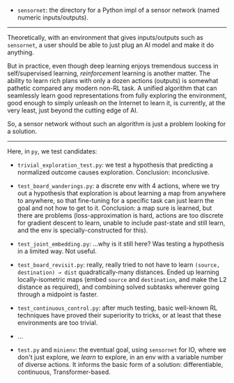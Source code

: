 - `sensornet`: the directory for a Python impl of a sensor network (named numeric inputs/outputs).

---

Theoretically, with an environment that gives inputs/outputs such as `sensornet`, a user should be able to just plug an AI model and make it do anything.

But in practice, even though deep learning enjoys tremendous success in self/supervised learning, *reinforcement* learning is another matter. The ability to learn rich plans with only a dozen actions (outputs) is somewhat pathetic compared any modern non-RL task. A unified algorithm that can seamlessly learn good representations from fully exploring the environment, good enough to simply unleash on the Internet to learn it, is currently, at the very least, just beyond the cutting edge of AI.

So, a sensor network without such an algorithm is just a problem looking for a solution.

---

Here, in `py`, we test candidates:

- `trivial_exploration_test.py`: we test a hypothesis that predicting a normalized outcome causes exploration. Conclusion: inconclusive.

- `test_board_wanderings.py`: a discrete env with 4 actions, where we try out a hypothesis that exploration is about learning a map from anywhere to anywhere, so that fine-tuning for a specific task can just learn the goal and not how to get to it. Conclusion: a map sure is learned, but there are problems (loss-approximation is hard, actions are too discrete for gradient descent to learn, unable to include past-state and still learn, and the env is specially-constructed for this).

- `test_joint_embedding.py`: …why is it still here? Was testing a hypothesis in a limited way. Not useful.

- `test_board_revisit.py`: really, really tried to not have to learn `(source, destination) → dist` quadratically-many distances. Ended up learning locally-isometric maps (embed `source` and `destination`, and make the L2 distance as required), and combining solved subtasks wherever going through a midpoint is faster.

- `test_continuous_control.py`: after much testing, basic well-known RL techniques have proved their superiority to tricks, or at least that these environments are too trivial.

- …

- `test.py` and `minienv`: the eventual goal, using `sensornet` for IO, where we don't just explore, we *learn* to explore, in an env with a variable number of diverse actions. It informs the basic form of a solution: differentiable, continuous, Transformer-based.